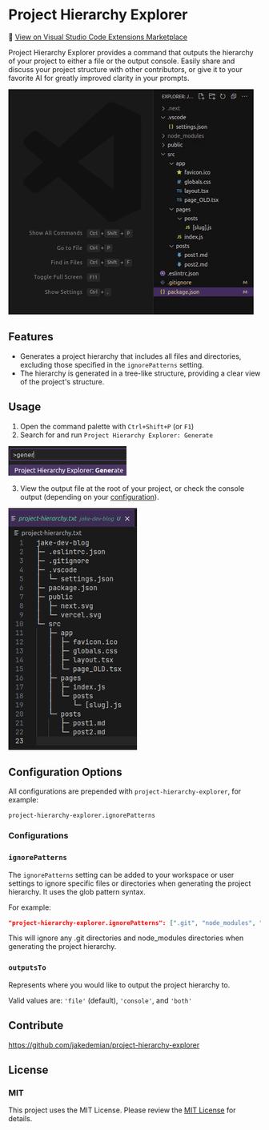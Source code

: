# Project Hierarchy Explorer

🔗 [View on Visual Studio Code Extensions Marketplace](https://marketplace.visualstudio.com/items?itemName=jake-demian.project-hierarchy-explorer)

Project Hierarchy Explorer provides a command that outputs the hierarchy of your project to either a file or the output console. Easily share and discuss your project structure with other contributors, or give it to your favorite AI for greatly improved clarity in your prompts.

![Alt text](images/project-hierarchy-animation.gif)

## Features

- Generates a project hierarchy that includes all files and directories, excluding those specified in the `ignorePatterns` setting.
- The hierarchy is generated in a tree-like structure, providing a clear view of the project's structure.

## Usage

1. Open the command palette with `Ctrl+Shift+P` (or `F1`)
2. Search for and run `Project Hierarchy Explorer: Generate`

![Alt text](images/command.png)

3. View the output file at the root of your project, or check the console output (depending on your [configuration](#configuration-options)).

![Alt text](images/sample.png)

## Configuration Options

All configurations are prepended with `project-hierarchy-explorer`, for example:

```
project-hierarchy-explorer.ignorePatterns
```

### Configurations

### `ignorePatterns`

The `ignorePatterns` setting can be added to your workspace or user settings to ignore specific files or directories when generating the project hierarchy. It uses the glob pattern syntax.

For example:

```json
"project-hierarchy-explorer.ignorePatterns": [".git", "node_modules", "*.js.map"]
```

This will ignore any .git directories and node_modules directories when generating the project hierarchy.

### `outputsTo`

Represents where you would like to output the project hierarchy to.

Valid values are: `'file'` (default), `'console'`, and `'both'`

## Contribute

https://github.com/jakedemian/project-hierarchy-explorer

## License

### MIT

This project uses the MIT License. Please review the [MIT License](LICENSE.md) for details.
